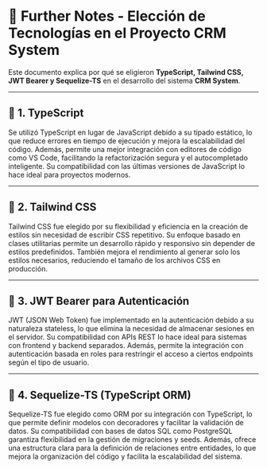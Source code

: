 # 📌 **Further Notes - Elección de Tecnologías en el Proyecto CRM System**  

Este documento explica por qué se eligieron **TypeScript, Tailwind CSS, JWT Bearer y Sequelize-TS** en el desarrollo del sistema **CRM System**.

---

## 🔹 **1. TypeScript**  
Se utilizó TypeScript en lugar de JavaScript debido a su tipado estático, lo que reduce errores en tiempo de ejecución y mejora la escalabilidad del código. Además, permite una mejor integración con editores de código como VS Code, facilitando la refactorización segura y el autocompletado inteligente. Su compatibilidad con las últimas versiones de JavaScript lo hace ideal para proyectos modernos.

---

## 🔹 **2. Tailwind CSS**  
Tailwind CSS fue elegido por su flexibilidad y eficiencia en la creación de estilos sin necesidad de escribir CSS repetitivo. Su enfoque basado en clases utilitarias permite un desarrollo rápido y responsivo sin depender de estilos predefinidos. También mejora el rendimiento al generar solo los estilos necesarios, reduciendo el tamaño de los archivos CSS en producción.

---

## 🔹 **3. JWT Bearer para Autenticación**  
JWT (JSON Web Token) fue implementado en la autenticación debido a su naturaleza stateless, lo que elimina la necesidad de almacenar sesiones en el servidor. Su compatibilidad con APIs REST lo hace ideal para sistemas con frontend y backend separados. Además, permite la integración con autenticación basada en roles para restringir el acceso a ciertos endpoints según el tipo de usuario.

---

## 🔹 **4. Sequelize-TS (TypeScript ORM)**  
Sequelize-TS fue elegido como ORM por su integración con TypeScript, lo que permite definir modelos con decoradores y facilitar la validación de datos. Su compatibilidad con bases de datos SQL como PostgreSQL garantiza flexibilidad en la gestión de migraciones y seeds. Además, ofrece una estructura clara para la definición de relaciones entre entidades, lo que mejora la organización del código y facilita la escalabilidad del sistema.
